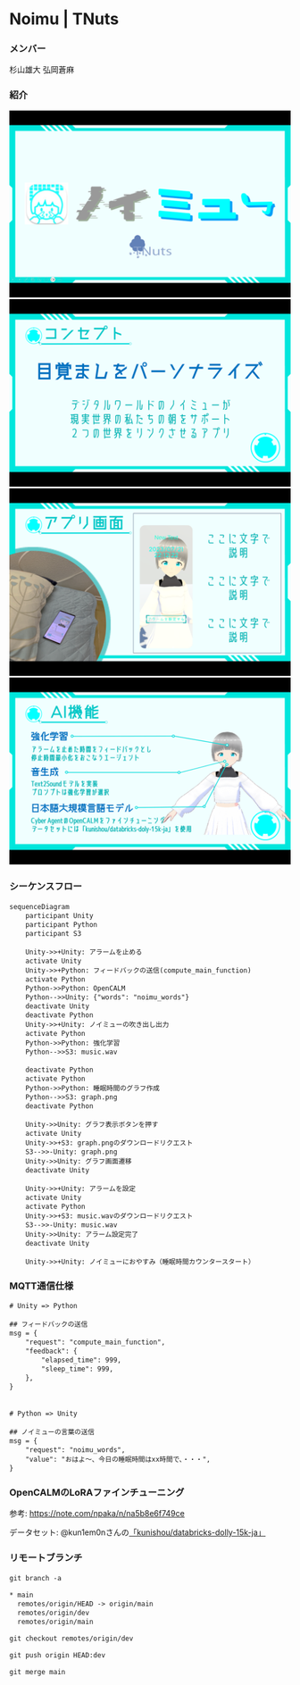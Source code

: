 # Noimu | TNuts

### メンバー
杉山雄大
弘岡蒼麻

### 紹介

![](./doc/slide1.png)
![](./doc/slide2.png)
![](./doc/slide3.png)
![](./doc/slide4.png)

### シーケンスフロー
```mermaid
sequenceDiagram
    participant Unity
    participant Python
    participant S3

    Unity->>+Unity: アラームを止める
    activate Unity
    Unity->>+Python: フィードバックの送信(compute_main_function)
    activate Python
    Python->>Python: OpenCALM
    Python-->>Unity: {"words": "noimu_words"}
    deactivate Unity
    deactivate Python
    Unity->>+Unity: ノイミューの吹き出し出力
    activate Python
    Python->>Python: 強化学習
    Python-->>S3: music.wav

    deactivate Python
    activate Python
    Python->>Python: 睡眠時間のグラフ作成
    Python-->>S3: graph.png
    deactivate Python

    Unity->>Unity: グラフ表示ボタンを押す
    activate Unity
    Unity->>+S3: graph.pngのダウンロードリクエスト
    S3-->>-Unity: graph.png
    Unity->>Unity: グラフ画面遷移
    deactivate Unity

    Unity->>+Unity: アラームを設定
    activate Unity
    activate Python
    Unity->>+S3: music.wavのダウンロードリクエスト
    S3-->>-Unity: music.wav
    Unity->>Unity: アラーム設定完了
    deactivate Unity

    Unity->>+Unity: ノイミューにおやすみ（睡眠時間カウンタースタート）
```

### MQTT通信仕様

```
# Unity => Python

## フィードバックの送信
msg = {
    "request": "compute_main_function",
    "feedback": {
        "elapsed_time": 999,
        "sleep_time": 999,
    },
}


# Python => Unity

## ノイミューの言葉の送信
msg = {
    "request": "noimu_words",
    "value": "おはよ〜、今日の睡眠時間はxx時間で、・・・",
}
```

### OpenCALMのLoRAファインチューニング

参考:
https://note.com/npaka/n/na5b8e6f749ce

データセット: @kun1em0nさんの[「kunishou/databricks-dolly-15k-ja」](https://github.com/kunishou/databricks-dolly-15k-ja)


### リモートブランチ
```
git branch -a
```

```
* main
  remotes/origin/HEAD -> origin/main
  remotes/origin/dev
  remotes/origin/main
```

```
git checkout remotes/origin/dev
```

```
git push origin HEAD:dev
```

```
git merge main
```
